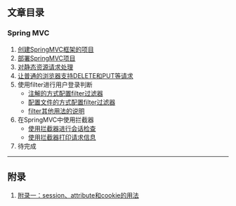 ## 文章目录

### Spring MVC

1. [创建SpringMVC框架的项目](./pages/spring-mvc/1.创建SpringMVC框架的项目.md)
1. [部署SpringMVC项目](./pages/spring-mvc/2.部署SpringMVC项目.md)
1. [对静态资源请求处理](./pages/spring-mvc/3.对静态资源请求处理.md)
1. [让普通的浏览器支持DELETE和PUT等请求](./pages/spring-mvc/4.让普通的浏览器支持DELETE和PUT等请求.md)
1. 使用filter进行用户登录判断
    - [注解的方式配置filter过滤器](./pages/spring-mvc/5.1.使用filter过滤器（注解）.md)
    - [配置文件的方式配置filter过滤器](./pages/spring-mvc/5.2.使用filter过滤器（配置）.md)
    - [filter其他用法的说明](./pages/spring-mvc/5.3.filter其他用法的说明.md)
1. 在SpringMVC中使用拦截器
    - [使用拦截器进行会话检查](./pages/spring-mvc/6.1.使用拦截器进行会话检查.md)
    - [使用拦截器打印请求信息](./pages/spring-mvc/6.2.使用拦截器打印请求信息.md)
1. 待完成

---
## 附录

1. [附录一：session、attribute和cookie的用法](./pages/spring-mvc/附录一：session、attribute和cookie的用法.md)